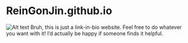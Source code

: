 # ReinGonJin.github.io
![Alt text](ReinGonJin.github.io/assets/screenshot.png)
Bruh, this is just a link-in-bio website. Feel free to do whatever you want with it! I’d actually be happy if someone finds it helpful.
